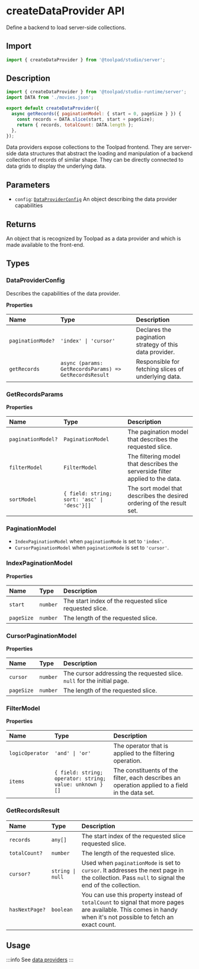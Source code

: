 # createDataProvider API

<p class="description">Define a backend to load server-side collections.</p>

## Import

```jsx
import { createDataProvider } from '@toolpad/studio/server';
```

## Description

```jsx
import { createDataProvider } from '@toolpad/studio-runtime/server';
import DATA from './movies.json';

export default createDataProvider({
  async getRecords({ paginationModel: { start = 0, pageSize } }) {
    const records = DATA.slice(start, start + pageSize);
    return { records, totalCount: DATA.length };
  },
});
```

Data providers expose collections to the Toolpad frontend. They are server-side data structures that abstract the loading and manipulation of a backend collection of records of similar shape. They can be directly connected to data grids to display the underlying data.

## Parameters

- `config`: [`DataProviderConfig`](#dataproviderconfig) An object describing the data provider capabilities

## Returns

An object that is recognized by Toolpad as a data provider and which is made available to the front-end.

## Types

### DataProviderConfig

Describes the capabilities of the data provider.

**Properties**

| Name              | Type                                                   | Description                                             |
| :---------------- | :----------------------------------------------------- | :------------------------------------------------------ |
| `paginationMode?` | `'index' \| 'cursor'`                                  | Declares the pagination strategy of this data provider. |
| `getRecords`      | `async (params: GetRecordsParams) => GetRecordsResult` | Responsible for fetching slices of underlying data.     |

### GetRecordsParams

**Properties**

| Name               | Type                                        | Description                                                                   |
| :----------------- | :------------------------------------------ | :---------------------------------------------------------------------------- |
| `paginationModel?` | `PaginationModel`                           | The pagination model that describes the requested slice.                      |
| `filterModel`      | `FilterModel`                               | The filtering model that describes the serverside filter applied to the data. |
| `sortModel`        | `{ field: string; sort: 'asc' \| 'desc'}[]` | The sort model that describes the desired ordering of the result set.         |

### PaginationModel

- `IndexPaginationModel` when `paginationMode` is set to `'index'`.
- `CursorPaginationModel` when `paginationMode` is set to `'cursor'`.

### IndexPaginationModel

**Properties**

| Name       | Type     | Description                                             |
| :--------- | :------- | :------------------------------------------------------ |
| `start`    | `number` | The start index of the requested slice requested slice. |
| `pageSize` | `number` | The length of the requested slice.                      |

### CursorPaginationModel

**Properties**

| Name       | Type     | Description                                                             |
| :--------- | :------- | :---------------------------------------------------------------------- |
| `cursor`   | `number` | The cursor addressing the requested slice. `null` for the initial page. |
| `pageSize` | `number` | The length of the requested slice.                                      |

### FilterModel

**Properties**

| Name            | Type                                                    | Description                                                                                     |
| :-------------- | :------------------------------------------------------ | :---------------------------------------------------------------------------------------------- |
| `logicOperator` | `'and' \| 'or'`                                         | The operator that is applied to the filtering operation.                                        |
| `items`         | `{ field: string; operator: string; value: unknown }[]` | The constituents of the filter, each describes an operation applied to a field in the data set. |

### GetRecordsResult

| Name           | Type             | Description                                                                                                                                                    |
| :------------- | :--------------- | :------------------------------------------------------------------------------------------------------------------------------------------------------------- |
| `records`      | `any[]`          | The start index of the requested slice requested slice.                                                                                                        |
| `totalCount?`  | `number`         | The length of the requested slice.                                                                                                                             |
| `cursor?`      | `string \| null` | Used when `paginationMode` is set to `cursor`. It addresses the next page in the collection. Pass `null` to signal the end of the collection.                  |
| `hasNextPage?` | `boolean`        | You can use this property instead of `totalCount` to signal that more pages are available. This comes in handy when it's not possible to fetch an exact count. |

## Usage

:::info
See [data providers](/toolpad/concepts/data-providers/)
:::
